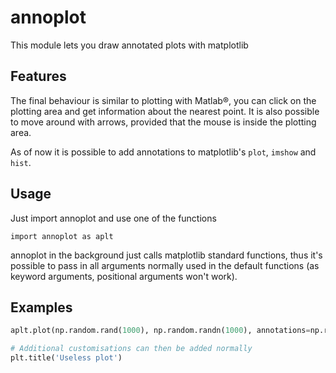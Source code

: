 # annoplot
This module lets you draw annotated plots with matplotlib

## Features
The final behaviour is similar to plotting with Matlab®, you can click on the plotting area and get information about the nearest point. It is also possible to move around with arrows, provided that the mouse is inside the plotting area.

As of now it is possible to add annotations to matplotlib's `plot`, `imshow` and `hist`.

## Usage

Just import annoplot and use one of the functions

`import annoplot as aplt`

annoplot in the background just calls matplotlib standard functions, thus it's possible to pass in all arguments normally used in the default functions (as keyword arguments, positional arguments won't work).

## Examples

```python
aplt.plot(np.random.rand(1000), np.random.randn(1000), annotations=np.repeat('Point inside a useless plot', 1000), fmt='*')

# Additional customisations can then be added normally
plt.title('Useless plot')
```
